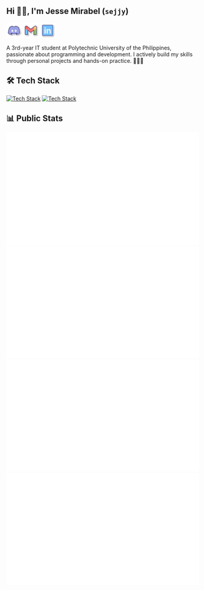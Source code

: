 ## Hi 👋🏼, I'm Jesse Mirabel (`sejjy`)

<a href="https://discordapp.com/users/942658710625456139" target="_blank">
  <img width="40px" src="assets/icons8-discord.svg"
/></a>
<a href="mailto:mirabeljessemari@gmail.com" target="_blank">
  <img width="40px" src="assets/icons8-gmail.svg"
/></a>
<a
  href="https://www.linkedin.com/in/jesse-mari-mirabel-0b098b2a8/"
  target="_blank"
>
  <img width="40px" src="assets/icons8-linked-in.svg"
/></a>

A 3rd-year IT student at Polytechnic University of the Philippines, passionate
about programming and development. I actively build my skills through personal
projects and hands-on practice. 👨🏻‍💻

## 🛠️ Tech Stack

<a href="https://github.com/sejjy#gh-dark-mode-only">
  <img
    src="https://skillicons.dev/icons?i=cpp,html,css,bash,git,arch,vscode&theme=dark&perline=7"
    alt="Tech Stack"
/></a>

<a href="https://github.com/sejjy#gh-light-mode-only">
  <img
    src="https://skillicons.dev/icons?i=cpp,html,css,bash,git,arch,vscode&theme=light&perline=7"
    alt="Tech Stack"
/></a>

## 📊 Public Stats

<a href="https://github.com/sejjy#gh-dark-mode-only">
  <img
    src="https://github.com/sejjy/github-stats/blob/master/generated/overview.svg#gh-dark-mode-only"
    alt="GitHub Statistics"
/></a>
<a href="https://github.com/sejjy#gh-dark-mode-only">
  <img
    src="https://github.com/sejjy/github-stats/blob/master/generated/languages.svg#gh-dark-mode-only"
    alt="Languages Used"
/></a>

<a href="https://github.com/sejjy#gh-light-mode-only">
  <img
    src="https://github.com/sejjy/github-stats/blob/master/generated/overview.svg#gh-light-mode-only"
    alt="GitHub Statistics"
/></a>
<a href="https://github.com/sejjy#gh-light-mode-only">
  <img
    src="https://github.com/sejjy/github-stats/blob/master/generated/languages.svg#gh-light-mode-only"
    alt="Languages Used"
/></a>

